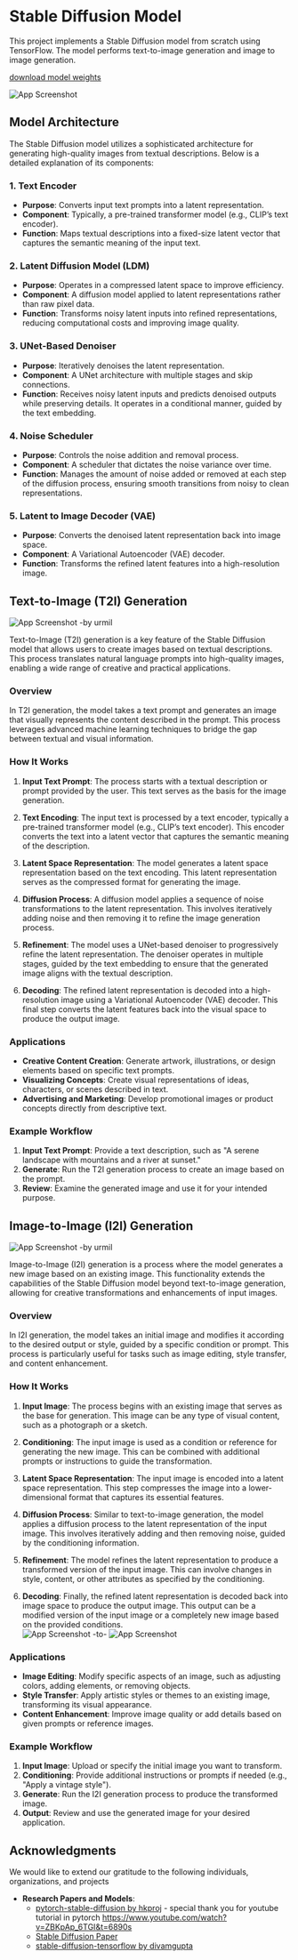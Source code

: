 
# Stable Diffusion Model

This project implements a Stable Diffusion model from scratch using TensorFlow. The model performs text-to-image generation and image to image generation.

[download model weights](https://drive.google.com/drive/folders/1Qwqd0elFxu20qqHVHZ3fpTi-4JjHsRqZ?usp=drive_link) 


![App Screenshot](https://github.com/Mohansharma13/stable-diffusion-model-/blob/master/images/cat%20image.png)




## Model Architecture

The Stable Diffusion model utilizes a sophisticated architecture for generating high-quality images from textual descriptions. Below is a detailed explanation of its components:

### 1. Text Encoder
- **Purpose**: Converts input text prompts into a latent representation.
- **Component**: Typically, a pre-trained transformer model (e.g., CLIP’s text encoder).
- **Function**: Maps textual descriptions into a fixed-size latent vector that captures the semantic meaning of the input text.

### 2. Latent Diffusion Model (LDM)
- **Purpose**: Operates in a compressed latent space to improve efficiency.
- **Component**: A diffusion model applied to latent representations rather than raw pixel data.
- **Function**: Transforms noisy latent inputs into refined representations, reducing computational costs and improving image quality.

### 3. UNet-Based Denoiser
- **Purpose**: Iteratively denoises the latent representation.
- **Component**: A UNet architecture with multiple stages and skip connections.
- **Function**: Receives noisy latent inputs and predicts denoised outputs while preserving details. It operates in a conditional manner, guided by the text embedding.

### 4. Noise Scheduler
- **Purpose**: Controls the noise addition and removal process.
- **Component**: A scheduler that dictates the noise variance over time.
- **Function**: Manages the amount of noise added or removed at each step of the diffusion process, ensuring smooth transitions from noisy to clean representations.

### 5. Latent to Image Decoder (VAE)
- **Purpose**: Converts the denoised latent representation back into image space.
- **Component**: A Variational Autoencoder (VAE) decoder.
- **Function**: Transforms the refined latent features into a high-resolution image.


## Text-to-Image (T2I) Generation
![App Screenshot](https://github.com/Mohansharma13/stable-diffusion-model-/blob/master/images/text%20to%20image.png)
-by urmil

Text-to-Image (T2I) generation is a key feature of the Stable Diffusion model that allows users to create images based on textual descriptions. This process translates natural language prompts into high-quality images, enabling a wide range of creative and practical applications.

### Overview
In T2I generation, the model takes a text prompt and generates an image that visually represents the content described in the prompt. This process leverages advanced machine learning techniques to bridge the gap between textual and visual information.

### How It Works

1. **Input Text Prompt**: The process starts with a textual description or prompt provided by the user. This text serves as the basis for the image generation.

2. **Text Encoding**: The input text is processed by a text encoder, typically a pre-trained transformer model (e.g., CLIP’s text encoder). This encoder converts the text into a latent vector that captures the semantic meaning of the description.

3. **Latent Space Representation**: The model generates a latent space representation based on the text encoding. This latent representation serves as the compressed format for generating the image.

4. **Diffusion Process**: A diffusion model applies a sequence of noise transformations to the latent representation. This involves iteratively adding noise and then removing it to refine the image generation process.

5. **Refinement**: The model uses a UNet-based denoiser to progressively refine the latent representation. The denoiser operates in multiple stages, guided by the text embedding to ensure that the generated image aligns with the textual description.

6. **Decoding**: The refined latent representation is decoded into a high-resolution image using a Variational Autoencoder (VAE) decoder. This final step converts the latent features back into the visual space to produce the output image.

### Applications
- **Creative Content Creation**: Generate artwork, illustrations, or design elements based on specific text prompts.
- **Visualizing Concepts**: Create visual representations of ideas, characters, or scenes described in text.
- **Advertising and Marketing**: Develop promotional images or product concepts directly from descriptive text.

### Example Workflow
1. **Input Text Prompt**: Provide a text description, such as "A serene landscape with mountains and a river at sunset."
2. **Generate**: Run the T2I generation process to create an image based on the prompt.
3. **Review**: Examine the generated image and use it for your intended purpose.


## Image-to-Image (I2I) Generation

![App Screenshot](https://github.com/Mohansharma13/stable-diffusion-model-/blob/master/images/image%20to%20iamge.png)
-by urmil

Image-to-Image (I2I) generation is a process where the model generates a new image based on an existing image. This functionality extends the capabilities of the Stable Diffusion model beyond text-to-image generation, allowing for creative transformations and enhancements of input images. 

### Overview
In I2I generation, the model takes an initial image and modifies it according to the desired output or style, guided by a specific condition or prompt. This process is particularly useful for tasks such as image editing, style transfer, and content enhancement.

### How It Works

1. **Input Image**: The process begins with an existing image that serves as the base for generation. This image can be any type of visual content, such as a photograph or a sketch.

2. **Conditioning**: The input image is used as a condition or reference for generating the new image. This can be combined with additional prompts or instructions to guide the transformation.

3. **Latent Space Representation**: The input image is encoded into a latent space representation. This step compresses the image into a lower-dimensional format that captures its essential features.

4. **Diffusion Process**: Similar to text-to-image generation, the model applies a diffusion process to the latent representation of the input image. This involves iteratively adding and then removing noise, guided by the conditioning information.

5. **Refinement**: The model refines the latent representation to produce a transformed version of the input image. This can involve changes in style, content, or other attributes as specified by the conditioning.

6. **Decoding**: Finally, the refined latent representation is decoded back into image space to produce the output image. This output can be a modified version of the input image or a completely new image based on the provided conditions.
   <br>
![App Screenshot](https://github.com/Mohansharma13/stable-diffusion-model-/blob/master/images/vishu%20(1).jpg)
-to-
![App Screenshot](https://github.com/Mohansharma13/stable-diffusion-model-/blob/master/images/vishu1%20clone.png)
### Applications
- **Image Editing**: Modify specific aspects of an image, such as adjusting colors, adding elements, or removing objects.
- **Style Transfer**: Apply artistic styles or themes to an existing image, transforming its visual appearance.
- **Content Enhancement**: Improve image quality or add details based on given prompts or reference images.

### Example Workflow
1. **Input Image**: Upload or specify the initial image you want to transform.
2. **Conditioning**: Provide additional instructions or prompts if needed (e.g., "Apply a vintage style").
3. **Generate**: Run the I2I generation process to produce the transformed image.
4. **Output**: Review and use the generated image for your desired application.


## Acknowledgments

We would like to extend our gratitude to the following individuals, organizations, and projects

- **Research Papers and Models**: 
  - [pytorch-stable-diffusion by hkproj](https://github.com/divamgupta/stable-diffusion-tensorflow) - special thank you for youtube tutorial in pytorch https://www.youtube.com/watch?v=ZBKpAp_6TGI&t=6890s
  - [Stable Diffusion Paper](https://github.com/CompVis/stable-diffusion/)
  - [stable-diffusion-tensorflow by divamgupta](https://github.com/divamgupta/stable-diffusion-tensorflow) 
